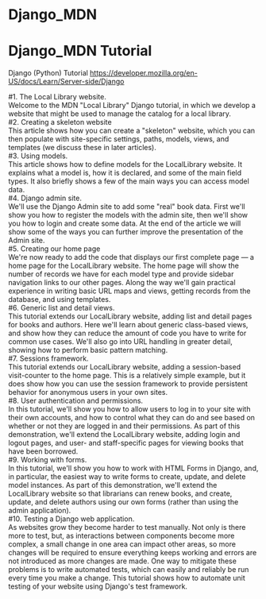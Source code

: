 # Django_MDN
Django_MDN Tutorial
============================
Django (Python) Tutorial
https://developer.mozilla.org/en-US/docs/Learn/Server-side/Django

#1. The Local Library website.   
    Welcome to the MDN "Local Library" Django tutorial, in which we develop a website that might be used 
    to manage the catalog for a local library.  
#2. Creating a skeleton website  
    This article shows how you can create a "skeleton" website, which you can then populate with site-specific
    settings, paths, models, views, and templates (we discuss these in later articles).  
#3. Using models.  
    This article shows how to define models for the LocalLibrary website. It explains what a model is, 
    how it is declared, and some of the main field types. It also briefly shows a few of the main ways you can 
    access model data.  
#4. Django admin site.  
    We'll use the Django Admin site to add some "real" book data. First we'll show you how to register the models 
    with the admin site, then we'll show you how to login and create some data. At the end of the article we will 
    show some of the ways you can further improve the presentation of the Admin site.  
#5. Creating our home page  
    We're now ready to add the code that displays our first complete page — a home page for the LocalLibrary website.
    The home page will show the number of records we have for each model type and provide sidebar navigation links 
    to our other pages. Along the way we'll gain practical experience in writing basic URL maps and views, 
    getting records from the database, and using templates.  
#6. Generic list and detail views.  
    This tutorial extends our LocalLibrary website, adding list and detail pages for books and authors. 
    Here we'll learn about generic class-based views, and show how they can reduce the amount of code 
    you have to write for common use cases. We'll also go into URL handling in greater detail, 
    showing how to perform basic pattern matching.  
#7. Sessions framework.  
    This tutorial extends our LocalLibrary website, adding a session-based visit-counter to the home page. 
    This is a relatively simple example, but it does show how you can use the session framework to provide 
    persistent behavior for anonymous users in your own sites.  
#8. User authentication and permissions.  
    In this tutorial, we'll show you how to allow users to log in to your site with their own accounts, 
    and how to control what they can do and see based on whether or not they are logged in and their permissions.
    As part of this demonstration, we'll extend the LocalLibrary website, adding login and logout pages, 
    and user- and staff-specific pages for viewing books that have been borrowed.  
#9. Working with forms.  
    In this tutorial, we'll show you how to work with HTML Forms in Django, and, in particular, the easiest way 
    to write forms to create, update, and delete model instances. As part of this demonstration, we'll extend the 
    LocalLibrary website so that librarians can renew books, and create, update, and delete authors using our own 
    forms (rather than using the admin application).  
#10. Testing a Django web application.  
    As websites grow they become harder to test manually. Not only is there more to test, but, as interactions 
    between components become more complex, a small change in one area can impact other areas, so more changes 
    will be required to ensure everything keeps working and errors are not introduced as more changes are made. 
    One way to mitigate these problems is to write automated tests, which can easily and reliably be run every 
    time you make a change. This tutorial shows how to automate unit testing of your website using Django's test 
    framework.  



